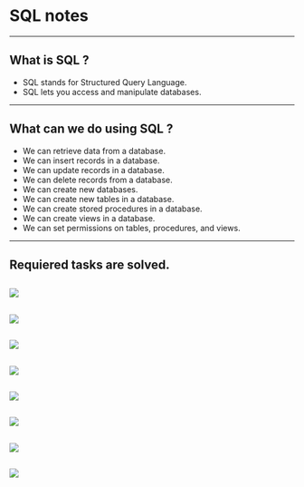 # SQL notes
---
## What is SQL ?
+ SQL stands for Structured Query Language.
+ SQL lets you access and manipulate databases.
---
## What can we do using SQL ?
+ We can retrieve data from a database.
+ We can insert records in a database.
+ We can update records in a database.
+ We can delete records from a database.
+ We can create new databases.
+ We can create new tables in a database.
+ We can create stored procedures in a database.
+ We can create views in a database.
+ We can set permissions on tables, procedures, and views.
---
## Requiered tasks are solved.
![](Done.jpg)
---
![](1-6.jpg)
---
![](Screenshot_1.jpg)
---
![](Screenshot_2.jpg)
---
![](Screenshot_3.jpg)
---
![](Screenshot_4.jpg)
---
![](Screenshot_5.jpg)
---
![](Screenshot_6.jpg)
---